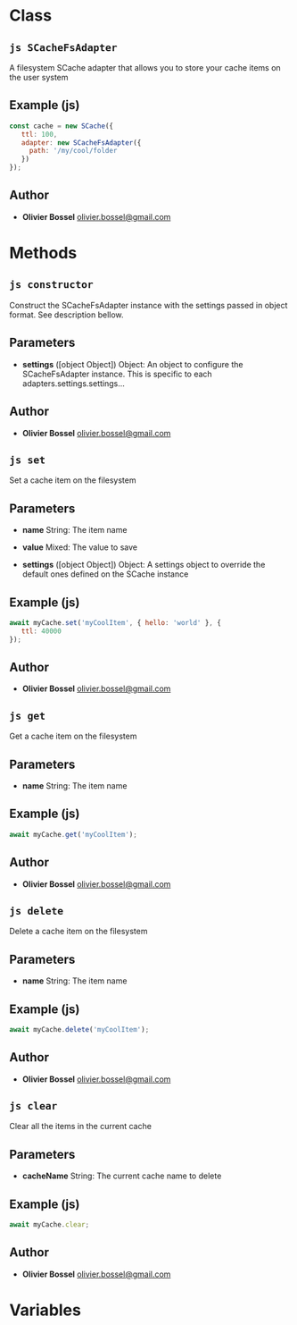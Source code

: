 
# Class


## ```js SCacheFsAdapter ```


A filesystem SCache adapter that allows you to store your cache items on the user system



## Example (js)

```js
const cache = new SCache({
   ttl: 100,
   adapter: new SCacheFsAdapter({
     path: '/my/cool/folder
   })
});
```


## Author
- **Olivier Bossel** <a href="mailto:olivier.bossel@gmail.com">olivier.bossel@gmail.com</a> 


# Methods


## ```js constructor ```


Construct the SCacheFsAdapter instance with the settings passed in object format. See description bellow.

## Parameters

- **settings** ([object Object]) Object: An object to configure the SCacheFsAdapter instance. This is specific to each adapters.settings.settings...




## Author
- **Olivier Bossel** <a href="mailto:olivier.bossel@gmail.com">olivier.bossel@gmail.com</a> 



## ```js set ```


Set a cache item on the filesystem

## Parameters

- **name**  String: The item name

- **value**  Mixed: The value to save

- **settings** ([object Object]) Object: A settings object to override the default ones defined on the SCache instance



## Example (js)

```js
await myCache.set('myCoolItem', { hello: 'world' }, {
   ttl: 40000
});
```


## Author
- **Olivier Bossel** <a href="mailto:olivier.bossel@gmail.com">olivier.bossel@gmail.com</a> 



## ```js get ```


Get a cache item on the filesystem

## Parameters

- **name**  String: The item name



## Example (js)

```js
await myCache.get('myCoolItem');
```


## Author
- **Olivier Bossel** <a href="mailto:olivier.bossel@gmail.com">olivier.bossel@gmail.com</a> 



## ```js delete ```


Delete a cache item on the filesystem

## Parameters

- **name**  String: The item name



## Example (js)

```js
await myCache.delete('myCoolItem');
```


## Author
- **Olivier Bossel** <a href="mailto:olivier.bossel@gmail.com">olivier.bossel@gmail.com</a> 



## ```js clear ```


Clear all the items in the current cache

## Parameters

- **cacheName**  String: The current cache name to delete



## Example (js)

```js
await myCache.clear;
```


## Author
- **Olivier Bossel** <a href="mailto:olivier.bossel@gmail.com">olivier.bossel@gmail.com</a> 


# Variables


